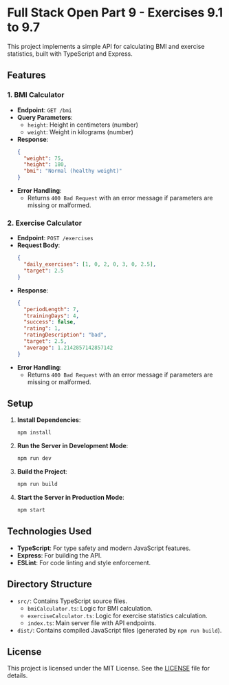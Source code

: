 # Full Stack Open Part 9 - Exercises 9.1 to 9.7

This project implements a simple API for calculating BMI and exercise statistics, built with TypeScript and Express.

## Features

### 1. BMI Calculator
- **Endpoint**: `GET /bmi`
- **Query Parameters**:
  - `height`: Height in centimeters (number)
  - `weight`: Weight in kilograms (number)
- **Response**:
  ```json
  {
    "weight": 75,
    "height": 180,
    "bmi": "Normal (healthy weight)"
  }
  ```
- **Error Handling**:
  - Returns `400 Bad Request` with an error message if parameters are missing or malformed.

### 2. Exercise Calculator
- **Endpoint**: `POST /exercises`
- **Request Body**:
  ```json
  {
    "daily_exercises": [1, 0, 2, 0, 3, 0, 2.5],
    "target": 2.5
  }
  ```
- **Response**:
  ```json
  {
    "periodLength": 7,
    "trainingDays": 4,
    "success": false,
    "rating": 1,
    "ratingDescription": "bad",
    "target": 2.5,
    "average": 1.2142857142857142
  }
  ```
- **Error Handling**:
  - Returns `400 Bad Request` with an error message if parameters are missing or malformed.

## Setup

1. **Install Dependencies**:
   ```bash
   npm install
   ```

2. **Run the Server in Development Mode**:
   ```bash
   npm run dev
   ```

3. **Build the Project**:
   ```bash
   npm run build
   ```

4. **Start the Server in Production Mode**:
   ```bash
   npm start
   ```

## Technologies Used
- **TypeScript**: For type safety and modern JavaScript features.
- **Express**: For building the API.
- **ESLint**: For code linting and style enforcement.

## Directory Structure
- `src/`: Contains TypeScript source files.
  - `bmiCalculator.ts`: Logic for BMI calculation.
  - `exerciseCalculator.ts`: Logic for exercise statistics calculation.
  - `index.ts`: Main server file with API endpoints.
- `dist/`: Contains compiled JavaScript files (generated by `npm run build`).

## License
This project is licensed under the MIT License. See the [LICENSE](LICENSE) file for details.
